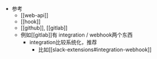 - 参考
    - [[web-api]]
    - [[hook]]
    - [[github]], [[gitlab]]
    - 例如[[gitlab]]有 integration / webhook两个东西
      - integration比较系统化，推荐
        - 比如[[slack-extensions#integration-webhook]]